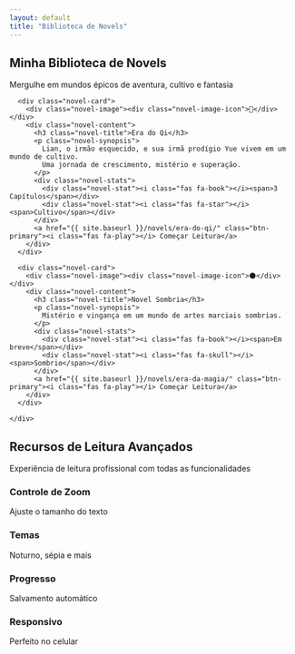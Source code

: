 ```yaml
---
layout: default
title: "Biblioteca de Novels"
---
```


<section class="hero" id="home">
  <div class="hero-content">
    <h1>Minha Biblioteca de Novels</h1>
    <p>Mergulhe em mundos épicos de aventura, cultivo e fantasia</p>
  </div>
</section>

<section class="novels-section" id="novels">
  <div class="container">
    <div class="novels-grid">

      <div class="novel-card">
        <div class="novel-image"><div class="novel-image-icon">🌸</div></div>
        <div class="novel-content">
          <h3 class="novel-title">Era do Qi</h3>
          <p class="novel-synopsis">
            Lian, o irmão esquecido, e sua irmã prodígio Yue vivem em um mundo de cultivo.
            Uma jornada de crescimento, mistério e superação.
          </p>
          <div class="novel-stats">
            <div class="novel-stat"><i class="fas fa-book"></i><span>3 Capítulos</span></div>
            <div class="novel-stat"><i class="fas fa-star"></i><span>Cultivo</span></div>
          </div>
          <a href="{{ site.baseurl }}/novels/era-do-qi/" class="btn-primary"><i class="fas fa-play"></i> Começar Leitura</a>
        </div>
      </div>

      <div class="novel-card">
        <div class="novel-image"><div class="novel-image-icon">🌑</div></div>
        <div class="novel-content">
          <h3 class="novel-title">Novel Sombria</h3>
          <p class="novel-synopsis">
            Mistério e vingança em um mundo de artes marciais sombrias.
          </p>
          <div class="novel-stats">
            <div class="novel-stat"><i class="fas fa-book"></i><span>Em breve</span></div>
            <div class="novel-stat"><i class="fas fa-skull"></i><span>Sombrio</span></div>
          </div>
          <a href="{{ site.baseurl }}/novels/era-da-magia/" class="btn-primary"><i class="fas fa-play"></i> Começar Leitura</a>
        </div>
      </div>

    </div>
  </div>
</section>

<section class="features-section">
  <div class="container">
    <div class="features-header">
      <h2>Recursos de Leitura Avançados</h2>
      <p>Experiência de leitura profissional com todas as funcionalidades</p>
    </div>
    <div class="features-grid">
      <div class="feature-card"><div class="feature-icon"><i class="fas fa-search-plus"></i></div><h3>Controle de Zoom</h3><p>Ajuste o tamanho do texto</p></div>
      <div class="feature-card"><div class="feature-icon"><i class="fas fa-palette"></i></div><h3>Temas</h3><p>Noturno, sépia e mais</p></div>
      <div class="feature-card"><div class="feature-icon"><i class="fas fa-bookmark"></i></div><h3>Progresso</h3><p>Salvamento automático</p></div>
      <div class="feature-card"><div class="feature-icon"><i class="fas fa-mobile-alt"></i></div><h3>Responsivo</h3><p>Perfeito no celular</p></div>
    </div>
  </div>
</section>
